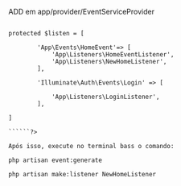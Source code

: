 ADD em app/provider/EventServiceProvider


``````<?php

protected $listen = [

        'App\Events\HomeEvent'=> [
            'App\Listeners\HomeEventListener',
            'App\Listeners\NewHomeListener',
        ],

        'Illuminate\Auth\Events\Login' => [

            'App\Listeners\LoginListener',
        ],

]

``````?>

Após isso, execute no terminal bass o comando:

php artisan event:generate

php artisan make:listener NewHomeListener
